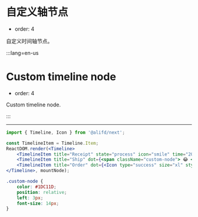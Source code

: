 # 自定义轴节点

- order: 4

自定义时间轴节点。

:::lang=en-us

# Custom timeline node

- order: 4

Custom timeline node.

:::

---

````jsx
import { Timeline, Icon } from '@alifd/next';

const TimelineItem = Timeline.Item;
ReactDOM.render(<Timeline>
    <TimelineItem title="Receipt" state="process" icon="smile" time="2017-10-21"/>
    <TimelineItem title="Ship" dot={<span className="custom-node"> 😂 </span>} state="success" time="2017-10-22"/>
    <TimelineItem title="Order" dot={<Icon type="success" size="xl" style={{ color: '#1DC11D' }}/>} content="Congratulations, successful orders!" time="2017-10-23"/>
</Timeline>, mountNode);
````

````css
.custom-node {
    color: #1DC11D;
    position: relative;
    left: 3px;
    font-size: 14px;
}
````
